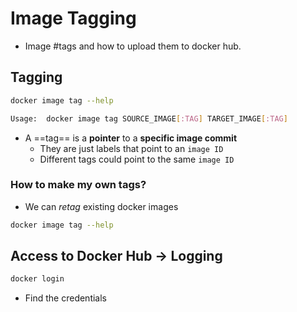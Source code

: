 ---
---

# Image Tagging

- Image #tags and how to upload them to docker hub.

## Tagging

```bash
docker image tag --help 
```
```bash
Usage:  docker image tag SOURCE_IMAGE[:TAG] TARGET_IMAGE[:TAG]
```

- A ==tag== is a **pointer** to a **specific image commit**
	- They are just labels that point to an `image ID`
	- Different tags could point to the same `image ID`

### How to make my own tags?
- We can *retag* existing docker images

```bash
docker image tag --help 
```

## Access to Docker Hub -> Logging

```bash
docker login
```

- Find the credentials 